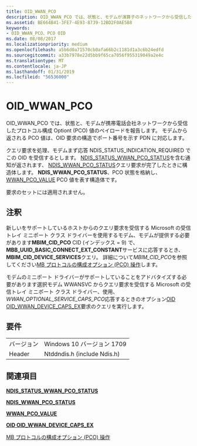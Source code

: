 ```yaml
---
title: OID_WWAN_PCO
description: OID_WWAN_PCO では、状態と、モデムが演算子のネットワークから受信した PCO 値のペイロードを報告します。
ms.assetid: BE664B41-3FE7-4E93-8739-12BD2F0AE5B8
keywords:
- OID_WWAN_PCO、PCO OID
ms.date: 08/08/2017
ms.localizationpriority: medium
ms.openlocfilehash: a5b6d0a71570cb0afa66b2c1181d1a3c6b24edfd
ms.sourcegitcommit: a33b7978e22d5bb9f65ca7056f955319049a2e4c
ms.translationtype: MT
ms.contentlocale: ja-JP
ms.lasthandoff: 01/31/2019
ms.locfileid: "56536000"
---
```

# <a name="oidwwanpco"></a>OID_WWAN_PCO

OID_WWAN_PCO では、状態と、モデムが携帯電話会社ネットワークから受信したプロトコル構成 Optiont (PCO) 値のペイロードを報告します。 モデムから返される PCO 値は、OID 要求の構造でポート番号を示す PDN に対応します。

クエリ要求を処理、モデムまず応答 NDIS_STATUS_INDICATION_REQUIRED でこの OID を受信するとします。 [NDIS_STATUS_WWAN_PCO_STATUS](ndis-status-wwan-pco-status.md)を含む通知が返されます、 [NDIS_WWAN_PCO_STATUS](https://msdn.microsoft.com/library/windows/hardware/C71187C5-74B6-450A-8461-BB9FDF60DB8D)クエリ要求が完了したときに構造体します。 **NDIS_WWAN_PCO_STATUS**、PCO 状態を格納し、 [WWAN_PCO_VALUE](https://msdn.microsoft.com/library/windows/hardware/45A499CE-2C9A-4070-BEF8-880E7673FA8E) PCO 値を表す構造体です。

要求のセットには適用されません。

## <a name="remarks"></a>注釈

新しいをサポートしているホストからのクエリ要求を受信する Microsoft の受信トレイ ミニポート クラス ドライバーを使用するモデム、モデムが提供する必要があります**MBIM_CID_PCO** CID (インデックス = 9) で、 **MBB_UUID_BASIC_CONNECT_EXT_CONSTANT**サービスに応答するとき、 **MBIM_CID_DEVICE_SERVICES**クエリ。 詳細について*MBIM_CID_PCO*を参照してください[MB プロトコルの構成オプション (PCO) 操作](mb-protocol-configuration-options-pco-operations.md)します。

モデムのミニポート ドライバーがサポートしていることをアドバタイズする必要があります選択モデム WWANSVC からクエリ要求を受信する Microsoft の受信トレイ ミニポート クラス ドライバー、使用、 *WWAN_OPTIONAL_SERVICE_CAPS_PCO*応答するときのオプション[OID OID_WWAN_DEVICE_CAPS_EX](oid-wwan-device-caps-ex.md)要求のクエリを実行します。

## <a name="requirements"></a>要件

| | |
| --- | --- |
| バージョン | Windows 10 バージョン 1709 |
| Header | Ntddndis.h (include Ndis.h) |

## <a name="see-also"></a>関連項目

[**NDIS_STATUS_WWAN_PCO_STATUS**](ndis-status-wwan-pco-status.md)

[**NDIS_WWAN_PCO_STATUS**](https://msdn.microsoft.com/library/windows/hardware/C71187C5-74B6-450A-8461-BB9FDF60DB8D)

[**WWAN_PCO_VALUE**](https://msdn.microsoft.com/library/windows/hardware/45A499CE-2C9A-4070-BEF8-880E7673FA8E) 

[**OID OID_WWAN_DEVICE_CAPS_EX**](oid-wwan-device-caps-ex.md)

[MB プロトコルの構成オプション (PCO) 操作](mb-protocol-configuration-options-pco-operations.md)
